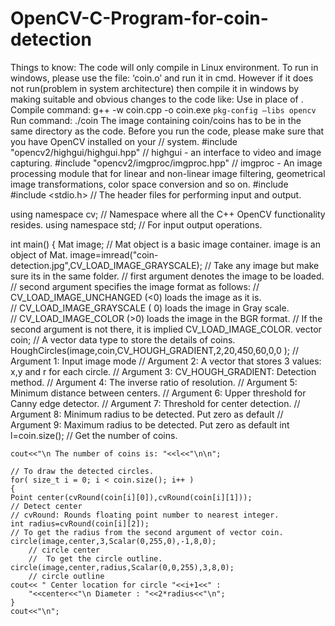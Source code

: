 # OpenCV-C-Program-for-coin-detection
Things to know:  The code will only compile in Linux environment. To run in windows, please use the file: ‘coin.o’ and run it in cmd. However if it does not run(problem in system architecture) then compile it in windows by making suitable and obvious changes to the code like: Use in place of . Compile command: g++ -w coin.cpp -o coin.exe `pkg-config –libs opencv` Run command: ./coin The image containing coin/coins has to be in the same directory as the code. Before you run the code, please make sure that you have OpenCV installed on your // system.
#include "opencv2/highgui/highgui.hpp"
// highgui - an interface to video and image capturing.
#include "opencv2/imgproc/imgproc.hpp"
// imgproc - An image processing module that for linear and non-linear
 image filtering, geometrical image transformations, color space conversion and so on.
#include <iostream>
#include <stdio.h>
// The header files for performing input and output.
 
using namespace cv;
// Namespace where all the C++ OpenCV functionality resides.
using namespace std;
// For input output operations.
 
int main()
{
    Mat image;
    // Mat object is a basic image container. image is an object of Mat.
 image=imread("coin-detection.jpg",CV_LOAD_IMAGE_GRAYSCALE);
    // Take any image but make sure its in the same folder.
    // first argument denotes the image to be loaded. 
    // second argument specifies the image format as follows: 
  // CV_LOAD_IMAGE_UNCHANGED (<0) loads the image as it is.      
    // CV_LOAD_IMAGE_GRAYSCALE ( 0) loads the image in Gray scale.      
    // CV_LOAD_IMAGE_COLOR (>0) loads the image in the BGR format. 
    // If the second argument is not there, it is implied CV_LOAD_IMAGE_COLOR.
vector coin;
    // A vector data type to store the details of coins.
HoughCircles(image,coin,CV_HOUGH_GRADIENT,2,20,450,60,0,0 );
    // Argument 1: Input image mode
    // Argument 2: A vector that stores 3 values: x,y and r for each circle.
    // Argument 3: CV_HOUGH_GRADIENT: Detection method.
    // Argument 4: The inverse ratio of resolution.
    // Argument 5: Minimum distance between centers.
    // Argument 6: Upper threshold for Canny edge detector.
// Argument 7: Threshold for center detection.
    // Argument 8: Minimum radius to be detected. Put zero as default
    // Argument 9: Maximum radius to be detected. Put zero as default
    int l=coin.size();
    // Get the number of coins.

    cout<<"\n The number of coins is: "<<l<<"\n\n";
    
    // To draw the detected circles.
    for( size_t i = 0; i < coin.size(); i++ )
    {
    Point center(cvRound(coin[i][0]),cvRound(coin[i][1]));
    // Detect center
    // cvRound: Rounds floating point number to nearest integer.
    int radius=cvRound(coin[i][2]);
    // To get the radius from the second argument of vector coin.     
    circle(image,center,3,Scalar(0,255,0),-1,8,0);
        // circle center
        //  To get the circle outline.     
    circle(image,center,radius,Scalar(0,0,255),3,8,0);
        // circle outline
    cout<< " Center location for circle "<<i+1<<" :
        "<<center<<"\n Diameter : "<<2*radius<<"\n";
    }
    cout<<"\n";
